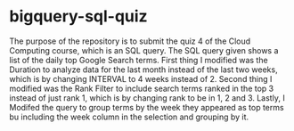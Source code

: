 # bigquery-sql-quiz
The purpose of the repository is to submit the quiz 4 of the Cloud Computing course, which is an SQL query. The SQL query given shows a list of the daily top Google Search terms.
First thing I modified was the Duration to analyze data for the last month instead of the last two weeks, which is by changing INTERVAL to 4 weeks instead of 2.
Second thing I modified was the Rank Filter to include search terms ranked in the top 3 instead of just rank 1, which is by changing rank to be in 1, 2 and 3.
Lastly, I Modifed the query to group terms by the week they appeared as top terms bu including the week column in the selection and grouping by it.
